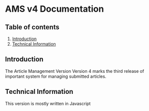 # AMS v4 Documentation

## Table of contents 

1. [Introduction](##introduction)
2. [Technical Information](##Technicalinformation)

## Introduction
The Article Management Version Version 4 marks the third release of important system for managing submitted articles.

## Technical Information
This version is mostly written in Javascript 
